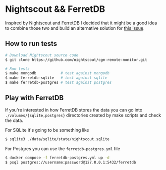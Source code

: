 # Nightscout && FerretDB

Inspired by [Nightscout](https://github.com/nightscout/cgm-remote-monitor) and [FerretDB](https://github.com/FerretDB/FerretDB) I decided that it might be a good idea to combine those two and build an alternative solution for [this issue](https://github.com/nightscout/cgm-remote-monitor/issues/7649).

## How to run tests

```sh
# Download Nightscout source code
$ git clone https://github.com/nightscout/cgm-remote-monitor.git

# Run tests
$ make mongodb           # test against mongodb
$ make ferretdb-sqlite   # test against sqlite
$ make ferretdb-postgres # test against postgres
```

## Play with FerretDB

If you're interested in how FerretDB stores the data you can go into `./volumes/{sqlite,postgres}` directories created by make scripts and check the data.

For SQLite it's going to be something like

```sh
$ sqlite3 ./data/sqlite/state/nightscout.sqlite
```

For Postgres you can use the `ferretdb-postgres.yml` file

```sh
$ docker compose -f ferretdb-postgres.yml up -d
$ psql postgres://username:password@127.0.0.1:5432/ferretdb
```
